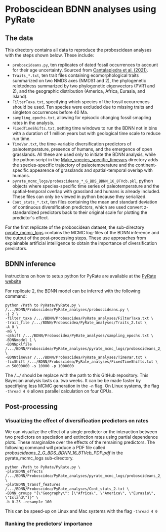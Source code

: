# Proboscidean BDNN analyses using PyRate

## The data

This directory contains all data to reproduce the proboscidean analyses with the steps shown below. These include:
* `proboscideans.py`, ten replicates of dated fossil occurrences to account for their age uncertainty. Sourced from [Cantalapiedra et al. (2021)](https://www.nature.com/articles/s41559-021-01498-w).
* `Traits_*.txt`, ten trait files containing ecomorphological traits summarized on two NMDS axes (NMDS1 and 2), the phylogenetic reletedness summarized by two phylogenetic eigenvectors (PVR1 and 2), and the geographic distribution (America, Africa, Eurasia, and Island).
* `FilterTaxa.txt`, specifying which species of the fossil occurrences should be used. Ten species were excluded due to missing traits and singleton occurrences before 40 Ma.
* `sampling_epochs.txt`, allowing for episodic changing fossil smapling rates in the analysis.
* `FixedTimeShifts.txt`, setting time windows to run the BDNN not in bins with a duration of 1 million years but with geological time scale to reduce run time.
* `TimeVar.txt`, the time-variable diversification predictors of paleotemperature, presence of humans, and the emergence of open grasslands. All these are used only to initiate the BDNN analysis, while the python script in the [Make_species_specific_timevars](https://github.com/thauffe/BDNN/tree/main/Proboscidea/Make_species_specific_timevars) directory adds the species-specific trajectory of paleotemperature and the continent-specific appearence of grasslands and spatial-temporal overlap with humans.
* `pyrate_mcmc_logs/proboscideans_*_G_BDS_BDNN_16_8TVcb.pkl`, python objects where species-specific time series of paleotemperature and the spatial-temporal overlap with grassland and humans is already included. These files can only be viewed in python because they serialized.
* `Cont_stats_*.txt`, ten files containing the mean and standard deviation of continuous diversification predictors, which are used convert z-standardized predictors back to their original scale for plotting the predictor's effect.


For the first replicate of the proboscidean dataset, the sub-directory [pyrate_mcmc_logs](https://github.com/thauffe/BDNN/tree/main/Proboscidea/PyRate_analyses/pyrate_mcmc_logs) contains the MCMC log-files of the BDNN inference and the output of the post-processing steps. These use approaches from explainable artificial intelligence to obtain the importance of diversification predictors.


## BDNN inference

Instructions on how to setup python for PyRate are available at the [PyRate website](https://github.com/dsilvestro/PyRate/blob/master/tutorials/pyrate_tutorial_0.md)


For replicate 2, the BDNN model can be inferred with the following command:
```
python /Path to PyRate/PyRate.py \
/.../BDNN/Proboscidea/PyRate_analyses/proboscideans.py \
-j 2 \
-filter_taxa /.../BDNN/Proboscidea/PyRate_analyses/FilterTaxa.txt \
-trait_file /.../BDNN/Proboscidea/PyRate_analyses/Traits_2.txt \
-A 0 \
-mG \
-qShift /.../BDNN/Proboscidea/PyRate_analyses/sampling_epochs.txt \
-BDNNmodel 1 \
-BDNNpklfile /.../BDNN/Proboscidea/PyRate_analyses/pyrate_mcmc_logs/proboscideans_2_G_BDS_BDNN_16_8TVcb.pkl \
-BDNNtimevar /.../BDNN/Proboscidea/PyRate_analyses/TimeVar.txt \
-fixShift /.../BDNN/Proboscidea/PyRate_analyses/FixedTimeShifts.txt \
-n 50000000 -s 10000 -p 1000000
```

The */.../* should be replace with the path to this GitHub repository. This Bayesian analysis lasts ca. two weeks. It can be be made faster by specifiying less MCMC generation in the `-n` flag. On Linux systems, the flag `-thread 4 0` allows parallel calculation on four CPUs.


## Post-processing

### Visualizing the effect of diversification predictors on rates

We can visualize the effect of a single predictor or the interaction between two predictors on speciation and extinction rates using partial dependence plots. These marginalize over the effects of the remaining predictors. The following command will produce a PDF file called *proboscideans_2_G_BDS_BDNN_16_8TVcb_PDP.pdf* in the pyrate_mcmc_logs sub-directory.
```
python /Path to PyRate/PyRate.py \
-plotBDNN_effects /.../BDNN/Proboscidea/PyRate_analyses/pyrate_mcmc_logs/proboscideans_2_G_BDS_BDNN_16_8TVcb_mcmc.log \
-plotBDNN_transf_features /.../BDNN/Proboscidea/PyRate_analyses/Cont_stats_2.txt \
-BDNN_groups "{\"Geography\": [\"Africa\", \"America\", \"Eurasia\", \"Island\"]}" \
-b 0.25 -resample 100
```

This can be speed-up on Linux and Mac systems with the flag `-thread 4 0`

### Ranking the predictors' importance


